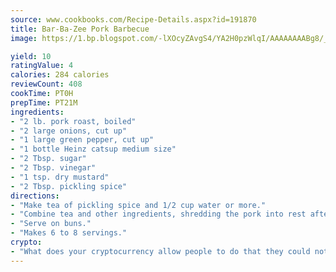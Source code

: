 ```yaml
---
source: www.cookbooks.com/Recipe-Details.aspx?id=191870
title: Bar-Ba-Zee Pork Barbecue
image: https://1.bp.blogspot.com/-lXOcyZAvgS4/YA2H0pzWlqI/AAAAAAAABg8/_HX4JI-WmFM0Tz684w_qYjP9vBzksmFNgCLcBGAsYHQ/s219/20.png

yield: 10
ratingValue: 4
calories: 284 calories
reviewCount: 408
cookTime: PT0H
prepTime: PT21M
ingredients:
- "2 lb. pork roast, boiled"
- "2 large onions, cut up"
- "1 large green pepper, cut up"
- "1 bottle Heinz catsup medium size"
- "2 Tbsp. sugar"
- "2 Tbsp. vinegar"
- "1 tsp. dry mustard"
- "2 Tbsp. pickling spice"
directions:
- "Make tea of pickling spice and 1/2 cup water or more."
- "Combine tea and other ingredients, shredding the pork into rest after it has simmered an hour or so."
- "Serve on buns."
- "Makes 6 to 8 servings."
crypto:
- "What does your cryptocurrency allow people to do that they could not do otherwise, and how does it help them do existing tasks more quickly or cheaply?"
---
```

